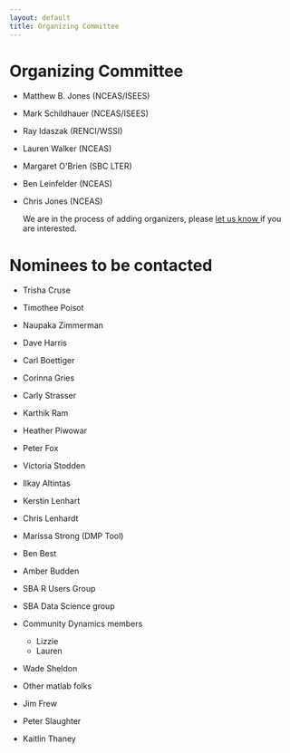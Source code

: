 ```yaml
---
layout: default
title: Organizing Committee
---
```


# Organizing Committee

- Matthew B. Jones (NCEAS/ISEES)
- Mark Schildhauer (NCEAS/ISEES)
- Ray Idaszak (RENCI/WSSI)
- Lauren Walker (NCEAS)
- Margaret O'Brien (SBC LTER)
- Ben Leinfelder (NCEAS)
- Chris Jones (NCEAS)

	We are in the process of adding organizers, please <a href="mailto:codefest@nceas.ucsb.edu">let us know </a> if you are interested. 

# Nominees to be contacted

- Trisha Cruse
- Timothee Poisot
- Naupaka Zimmerman
- Dave Harris
- Carl Boettiger
- Corinna Gries

- Carly Strasser
- Karthik Ram
- Heather Piwowar
- Peter Fox
- Victoria Stodden
- Ilkay Altintas
- Kerstin Lenhart
- Chris Lenhardt
- Marissa Strong (DMP Tool)
- Ben Best
- Amber Budden

- SBA R Users Group
- SBA Data Science group

- Community Dynamics members
    - Lizzie
    - Lauren
- Wade Sheldon
- Other matlab folks
- Jim Frew
- Peter Slaughter
- Kaitlin Thaney

